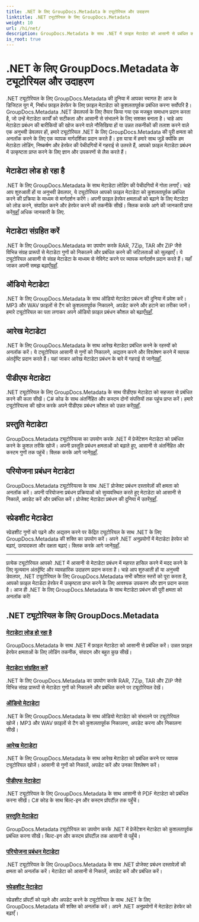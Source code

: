 ```yaml
---
title: .NET के लिए GroupDocs.Metadata के ट्यूटोरियल और उदाहरण
linktitle: .NET ट्यूटोरियल के लिए GroupDocs.Metadata
weight: 10
url: /hi/net/
description: GroupDocs.Metadata के साथ .NET में फ़ाइल मेटाडेटा को आसानी से प्रबंधित करें। उन्नत फ़ाइल हेरफेर क्षमताओं के लिए लोडिंग तकनीक, संपादन और बहुत कुछ सीखें।
is_root: true
---
```


# .NET के लिए GroupDocs.Metadata के ट्यूटोरियल और उदाहरण

.NET ट्यूटोरियल के लिए GroupDocs.Metadata की दुनिया में आपका स्वागत है! आज के डिजिटल युग में, निर्बाध फ़ाइल हेरफेर के लिए फ़ाइल मेटाडेटा को कुशलतापूर्वक प्रबंधित करना सर्वोपरि है। GroupDocs.Metadata .NET डेवलपर्स के लिए तैयार किया गया एक मजबूत समाधान प्रदान करता है, जो उन्हें मेटाडेटा कार्यों को सटीकता और आसानी से संभालने के लिए सशक्त बनाता है। चाहे आप मेटाडेटा प्रबंधन की बारीकियों की खोज करने वाले नौसिखिया हों या उन्नत तकनीकों की तलाश करने वाले एक अनुभवी डेवलपर हों, हमारे ट्यूटोरियल .NET के लिए GroupDocs.Metadata की पूरी क्षमता को अनलॉक करने के लिए एक व्यापक मार्गदर्शिका प्रदान करते हैं। इस यात्रा में हमारे साथ जुड़ें क्योंकि हम मेटाडेटा लोडिंग, निष्कर्षण और हेरफेर की पेचीदगियों में गहराई से उतरते हैं, आपको फ़ाइल मेटाडेटा प्रबंधन में उत्कृष्टता प्राप्त करने के लिए ज्ञान और उपकरणों से लैस करते हैं।

## मेटाडेटा लोड हो रहा है  
.NET के लिए GroupDocs.Metadata के साथ मेटाडेटा लोडिंग की पेचीदगियों में गोता लगाएँ। चाहे आप शुरुआती हों या अनुभवी डेवलपर, ये ट्यूटोरियल आपको फ़ाइल मेटाडेटा को कुशलतापूर्वक प्रबंधित करने की प्रक्रिया के माध्यम से मार्गदर्शन करेंगे। अपनी फ़ाइल हेरफेर क्षमताओं को बढ़ाने के लिए मेटाडेटा को लोड करने, संपादित करने और हेरफेर करने की तकनीकें सीखें। क्लिक करके आगे की जानकारी प्राप्त करें[यहाँ](./metadata-loading/) अधिक जानकारी के लिए.

## मेटाडेटा संग्रहित करें  
 .NET के लिए GroupDocs.Metadata का उपयोग करके RAR, 7Zip, TAR और ZIP जैसे विभिन्न संग्रह प्रारूपों से मेटाडेटा गुणों को निकालने और प्रबंधित करने की जटिलताओं को सुलझाएँ। ये ट्यूटोरियल आसानी से संग्रह मेटाडेटा के माध्यम से नेविगेट करने पर व्यापक मार्गदर्शन प्रदान करते हैं। यहाँ जाकर अपनी समझ बढ़ाएँ[यहाँ](./archive-metadata/).

## ऑडियो मेटाडेटा  
 .NET के लिए GroupDocs.Metadata के साथ ऑडियो मेटाडेटा प्रबंधन की दुनिया में प्रवेश करें। MP3 और WAV फ़ाइलों से टैग को कुशलतापूर्वक निकालने, अपडेट करने और हटाने का तरीका जानें। हमारे ट्यूटोरियल का पता लगाकर अपने ऑडियो फ़ाइल प्रबंधन कौशल को बढ़ाएँ[यहाँ](./audio-metadata/).

## आरेख मेटाडेटा  
.NET के लिए GroupDocs.Metadata के साथ आरेख मेटाडेटा प्रबंधित करने के रहस्यों को अनलॉक करें। ये ट्यूटोरियल आसानी से गुणों को निकालने, अद्यतन करने और विश्लेषण करने में व्यापक अंतर्दृष्टि प्रदान करते हैं। यहां जाकर आरेख मेटाडेटा प्रबंधन के बारे में गहराई से जानें[यहाँ](./diagram-metadata/).

## पीडीएफ मेटाडेटा  
 .NET ट्यूटोरियल के लिए GroupDocs.Metadata के साथ पीडीएफ मेटाडेटा को सहजता से प्रबंधित करने की कला सीखें। C# कोड के साथ अंतर्निहित और कस्टम दोनों संपत्तियों तक पहुंच प्राप्त करें। हमारे ट्यूटोरियल्स की खोज करके अपने पीडीएफ प्रबंधन कौशल को उन्नत करें[यहाँ](./pdf-metadata/).

## प्रस्तुति मेटाडेटा  
 GroupDocs.Metadata ट्यूटोरियल्स का उपयोग करके .NET में प्रेजेंटेशन मेटाडेटा को प्रबंधित करने के कुशल तरीके खोजें। अपनी प्रस्तुति प्रबंधन क्षमताओं को बढ़ाते हुए, आसानी से अंतर्निहित और कस्टम गुणों तक पहुंचें। क्लिक करके आगे जानें[यहाँ](./presentation-metadata/).

## परियोजना प्रबंधन मेटाडेटा  
 GroupDocs.Metadata ट्यूटोरियल्स के साथ .NET प्रोजेक्ट प्रबंधन दस्तावेज़ों की क्षमता को अनलॉक करें। अपनी परियोजना प्रबंधन प्रक्रियाओं को सुव्यवस्थित करते हुए मेटाडेटा को आसानी से निकालें, अपडेट करें और प्रबंधित करें। प्रोजेक्ट मेटाडेटा प्रबंधन की दुनिया में उतरें[यहाँ](./project-management-metadata/).

## स्प्रेडशीट मेटाडेटा  
स्प्रेडशीट गुणों को पढ़ने और अद्यतन करने पर केंद्रित ट्यूटोरियल के साथ .NET के लिए GroupDocs.Metadata की शक्ति का उपयोग करें। अपने .NET अनुप्रयोगों में मेटाडेटा हेरफेर को बढ़ाएं, उत्पादकता और दक्षता बढ़ाएं। क्लिक करके आगे जानें[यहाँ](./spreadsheet-metadata/).

----
प्रत्येक ट्यूटोरियल आपको .NET में आसानी से मेटाडेटा प्रबंधन में महारत हासिल करने में मदद करने के लिए मूल्यवान अंतर्दृष्टि और व्यावहारिक उदाहरण प्रदान करता है। चाहे आप शुरुआती हों या अनुभवी डेवलपर, .NET ट्यूटोरियल के लिए GroupDocs.Metadata सभी कौशल स्तरों को पूरा करता है, आपको फ़ाइल मेटाडेटा हेरफेर में उत्कृष्टता प्राप्त करने के लिए आवश्यक उपकरण और ज्ञान प्रदान करता है। आज ही .NET के लिए GroupDocs.Metadata के साथ मेटाडेटा प्रबंधन की पूरी क्षमता को अनलॉक करें! 

## .NET ट्यूटोरियल के लिए GroupDocs.Metadata
### [मेटाडेटा लोड हो रहा है](./metadata-loading/)
GroupDocs.Metadata के साथ .NET में फ़ाइल मेटाडेटा को आसानी से प्रबंधित करें। उन्नत फ़ाइल हेरफेर क्षमताओं के लिए लोडिंग तकनीक, संपादन और बहुत कुछ सीखें।
### [मेटाडेटा संग्रहित करें](./archive-metadata/)
.NET के लिए GroupDocs.Metadata का उपयोग करके RAR, 7Zip, TAR और ZIP जैसे विभिन्न संग्रह प्रारूपों से मेटाडेटा गुणों को निकालने और प्रबंधित करने पर ट्यूटोरियल देखें।
### [ऑडियो मेटाडेटा](./audio-metadata/)
.NET के लिए GroupDocs.Metadata के साथ ऑडियो मेटाडेटा को संभालने पर ट्यूटोरियल खोजें। MP3 और WAV फ़ाइलों से टैग को कुशलतापूर्वक निकालना, अपडेट करना और निकालना सीखें।
### [आरेख मेटाडेटा](./diagram-metadata/)
.NET के लिए GroupDocs.Metadata के साथ आरेख मेटाडेटा को प्रबंधित करने पर व्यापक ट्यूटोरियल खोजें। आसानी से गुणों को निकालें, अपडेट करें और उनका विश्लेषण करें।
### [पीडीएफ मेटाडेटा](./pdf-metadata/)
.NET ट्यूटोरियल के लिए GroupDocs.Metadata के साथ आसानी से PDF मेटाडेटा को प्रबंधित करना सीखें। C# कोड के साथ बिल्ट-इन और कस्टम प्रॉपर्टीज़ तक पहुँचें।
### [प्रस्तुति मेटाडेटा](./presentation-metadata/)
GroupDocs.Metadata ट्यूटोरियल का उपयोग करके .NET में प्रेजेंटेशन मेटाडेटा को कुशलतापूर्वक प्रबंधित करना सीखें। बिल्ट-इन और कस्टम प्रॉपर्टीज़ तक आसानी से पहुँचें।
### [परियोजना प्रबंधन मेटाडेटा](./project-management-metadata/)
.NET ट्यूटोरियल के लिए GroupDocs.Metadata के साथ .NET प्रोजेक्ट प्रबंधन दस्तावेज़ों की क्षमता को अनलॉक करें। मेटाडेटा को आसानी से निकालें, अपडेट करें और प्रबंधित करें।
### [स्प्रेडशीट मेटाडेटा](./spreadsheet-metadata/)
स्प्रेडशीट प्रॉपर्टी को पढ़ने और अपडेट करने के ट्यूटोरियल के साथ .NET के लिए GroupDocs.Metadata की शक्ति को अनलॉक करें। अपने .NET अनुप्रयोगों में मेटाडेटा हेरफेर को बढ़ाएँ।